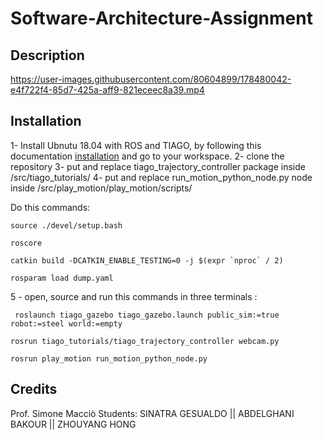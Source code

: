 # Software-Architecture-Assignment

## Description

https://user-images.githubusercontent.com/80604899/178480042-e4f722f4-85d7-425a-aff9-821eceec8a39.mp4

## Installation

1- Install Ubnutu 18.04 with ROS and TIAGO, by following this documentation [installation](http://wiki.ros.org/Robots/TIAGo/Tutorials/Installation/InstallUbuntuAndROS) and go to your workspace.
2- clone the repository
3- put and replace tiago_trajectory_controller package inside  /src/tiago_tutorials/
4- put and replace run_motion_python_node.py node inside /src/play_motion/play_motion/scripts/

Do this commands: 

```
source ./devel/setup.bash
```

```
roscore 
```

```
catkin build -DCATKIN_ENABLE_TESTING=0 -j $(expr `nproc` / 2)
```
```
rosparam load dump.yaml
```

5 - open, source and run this commands in three terminals :

```
 roslaunch tiago_gazebo tiago_gazebo.launch public_sim:=true robot:=steel world:=empty
```
```
rosrun tiago_tutorials/tiago_trajectory_controller webcam.py
```
```
rosrun play_motion run_motion_python_node.py
```

## Credits
Prof. Simone Macciò
Students: SINATRA GESUALDO  || ABDELGHANI BAKOUR || ZHOUYANG HONG     

